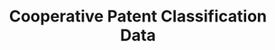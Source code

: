 ---
layout: default
bigquery: https://console.cloud.google.com/bigquery?p=patents-public-data&d=cpc&page=dataset
citation: '“Cooperative Patent Classification” by the EPO and USPTO, for public use. '
contributors: EPO, USPTO
cost: None
description: Cooperative Patent Classification Data contains the scheme and definitions
  of the Cooperative Patent Classification system for classifying patent documents.
  The CPC is the result of a partnership between the EPO and the USPTO in their joint
  effort to develop a common, internationally compatible classification system for
  technical documents, in particular patent publications, which will be used by both
  offices in the patent granting process
documentation: https://www.cooperativepatentclassification.org/cpcSchemeAndDefinitions
last_edit: 04/06/2022, 06:36:12
location: https://www.cooperativepatentclassification.org/index
maintained_by: USPTO, EPO
schema_fields:
- not_allocatable
- notAllocatable
- limiting_references
- child_groups
- glossary
- additional_only
- breakdown_code
- dateRevised
- breakdownCode
- applicationReferences
- ipc_concordant
- application_references
- parents
- definition
- informative_references
- title_part
- symbol
- date_revised
- residual_references
- children
- status
- residualReferences
- level
- title_full
- titleFull
- sizeCache
- titlePart
- synonyms
- limitingReferences
- ipcConcordant
- informativeReferences
- childGroups
shortname: cooperative_patent_classification
tags:
- patents
- science
title: Cooperative Patent Classification Data
uuid: 984374a7-16e9-4b35-9445-458daceb01bf
---